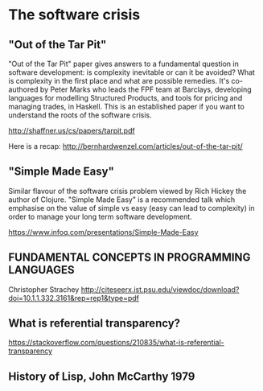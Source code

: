 
# The software crisis

## "Out of the Tar Pit"

"Out of the Tar Pit" paper gives answers to a fundamental question in software development: is complexity inevitable or can it be avoided? What is complexity in the first place and what are possible remedies. It's co-authored by Peter Marks who leads the FPF team at Barclays, developing languages for modelling Structured Products, and tools for pricing and managing trades, in Haskell. This is an established paper if you want to understand the roots of the software crisis.

http://shaffner.us/cs/papers/tarpit.pdf

Here is a recap: http://bernhardwenzel.com/articles/out-of-the-tar-pit/


## "Simple Made Easy"

Similar flavour of the software crisis problem viewed by Rich Hickey the author of Clojure.
"Simple Made Easy" is a recommended talk which emphasise on the value of simple vs easy (easy can lead to complexity) in order to manage your long term software development.

https://www.infoq.com/presentations/Simple-Made-Easy

## FUNDAMENTAL CONCEPTS IN PROGRAMMING LANGUAGES
Christopher Strachey
http://citeseerx.ist.psu.edu/viewdoc/download?doi=10.1.1.332.3161&rep=rep1&type=pdf

## What is referential transparency?
https://stackoverflow.com/questions/210835/what-is-referential-transparency


## History of Lisp, John McCarthy 1979